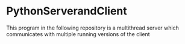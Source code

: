 # PythonServerandClient
This program in the following repository is a multithread server which communicates with multiple running versions of the client
